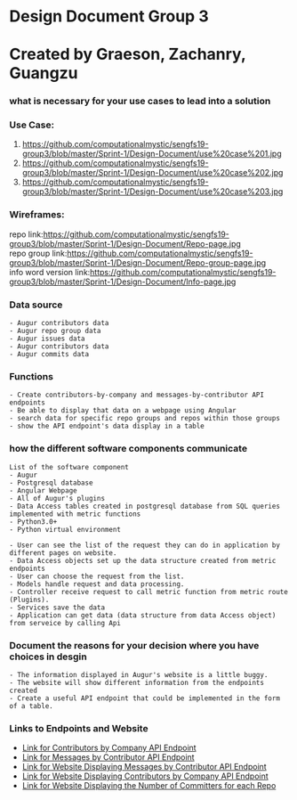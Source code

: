 # Design Document Group 3 <br><br> Created by Graeson, Zachanry, Guangzu

### what is necessary for your use cases to lead into a solution

### Use Case:
1. https://github.com/computationalmystic/sengfs19-group3/blob/master/Sprint-1/Design-Document/use%20case%201.jpg
2. https://github.com/computationalmystic/sengfs19-group3/blob/master/Sprint-1/Design-Document/use%20case%202.jpg
3. https://github.com/computationalmystic/sengfs19-group3/blob/master/Sprint-1/Design-Document/use%20case%203.jpg

### Wireframes:
repo link:https://github.com/computationalmystic/sengfs19-group3/blob/master/Sprint-1/Design-Document/Repo-page.jpg <br>
repo group link:https://github.com/computationalmystic/sengfs19-group3/blob/master/Sprint-1/Design-Document/Repo-group-page.jpg<br>
info word version link:https://github.com/computationalmystic/sengfs19-group3/blob/master/Sprint-1/Design-Document/Info-page.jpg<br>

### Data source
  
    - Augur contributors data
    - Augur repo group data
    - Augur issues data 
    - Augur contributors data
    - Augur commits data

### Functions

    - Create contributors-by-company and messages-by-contributor API endpoints
    - Be able to display that data on a webpage using Angular
    - search data for specific repo groups and repos within those groups 
    - show the API endpoint's data display in a table 

### how the different software components communicate 
    List of the software component
    - Augur
    - Postgresql database
    - Angular Webpage
    - All of Augur's plugins
    - Data Access tables created in postgresql database from SQL queries implemented with metric functions
    - Python3.0+ 
    - Python virtual environment
    
    - User can see the list of the request they can do in application by different pages on website.
    - Data Access objects set up the data structure created from metric endpoints
    - User can choose the request from the list.
    - Models handle request and data processing.
    - Controller receive request to call metric function from metric route (Plugins).
    - Services save the data
    - Application can get data (data structure from data Access object) from serveice by calling Api 
    
    

### Document the reasons for your decision where you have choices in desgin
  
    - The information displayed in Augur's website is a little buggy.
    - The website will show different information from the endpoints created
    - Create a useful API endpoint that could be implemented in the form of a table.
    
### Links to Endpoints and Website
* [Link for Contributors by Company API Endpoint](http://129.114.104.142:5000/api/unstable/repo-groups/20/contributors-by-company)
* [Link for Messages by Contributor API Endpoint](http://129.114.104.142:5000/api/unstable/repo-groups/20/messages-by-contributor)
* [Link for Website Displaying Messages by Contributor API Endpoint](http://129.114.104.142:4250/messages/20)
* [Link for Website Displaying Contributors by Company API Endpoint](http://129.114.104.142:4250/contributors/20)
* [Link for Website Displaying the Number of Committers for each Repo](http://129.114.104.142:4250/repo)










